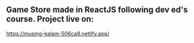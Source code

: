 ## Game Store made in ReactJS following dev ed's course. Project live on:
https://musing-kalam-506ca9.netlify.app/
